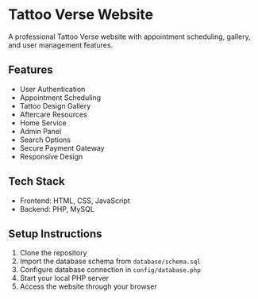 # Tattoo Verse Website

A professional Tattoo Verse website with appointment scheduling, gallery, and user management features.

## Features
- User Authentication
- Appointment Scheduling
- Tattoo Design Gallery
- Aftercare Resources
- Home Service
- Admin Panel
- Search Options
- Secure Payment Gateway
- Responsive Design

## Tech Stack
- Frontend: HTML, CSS, JavaScript
- Backend: PHP, MySQL

## Setup Instructions
1. Clone the repository
2. Import the database schema from `database/schema.sql`
3. Configure database connection in `config/database.php`
4. Start your local PHP server
5. Access the website through your browser
